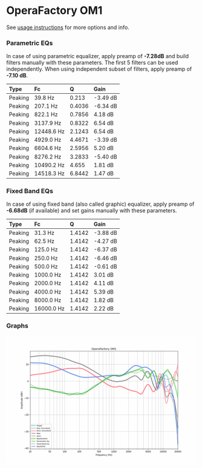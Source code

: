 # OperaFactory OM1
See [usage instructions](https://github.com/jaakkopasanen/AutoEq#usage) for more options and info.

### Parametric EQs
In case of using parametric equalizer, apply preamp of **-7.28dB** and build filters manually
with these parameters. The first 5 filters can be used independently.
When using independent subset of filters, apply preamp of **-7.10 dB**.

| Type    | Fc         |      Q | Gain     |
|:--------|:-----------|:-------|:---------|
| Peaking | 39.8 Hz    | 0.213  | -3.49 dB |
| Peaking | 207.1 Hz   | 0.4036 | -6.34 dB |
| Peaking | 822.1 Hz   | 0.7856 | 4.18 dB  |
| Peaking | 3137.9 Hz  | 0.8322 | 6.54 dB  |
| Peaking | 12448.6 Hz | 2.1243 | 6.54 dB  |
| Peaking | 4929.0 Hz  | 4.4671 | -3.39 dB |
| Peaking | 6604.6 Hz  | 2.5956 | 5.20 dB  |
| Peaking | 8276.2 Hz  | 3.2833 | -5.40 dB |
| Peaking | 10490.2 Hz | 4.655  | 1.81 dB  |
| Peaking | 14518.3 Hz | 6.8442 | 1.47 dB  |

### Fixed Band EQs
In case of using fixed band (also called graphic) equalizer, apply preamp of **-6.68dB**
(if available) and set gains manually with these parameters.

| Type    | Fc         |      Q | Gain     |
|:--------|:-----------|:-------|:---------|
| Peaking | 31.3 Hz    | 1.4142 | -3.88 dB |
| Peaking | 62.5 Hz    | 1.4142 | -4.27 dB |
| Peaking | 125.0 Hz   | 1.4142 | -6.37 dB |
| Peaking | 250.0 Hz   | 1.4142 | -6.46 dB |
| Peaking | 500.0 Hz   | 1.4142 | -0.61 dB |
| Peaking | 1000.0 Hz  | 1.4142 | 3.01 dB  |
| Peaking | 2000.0 Hz  | 1.4142 | 4.11 dB  |
| Peaking | 4000.0 Hz  | 1.4142 | 5.39 dB  |
| Peaking | 8000.0 Hz  | 1.4142 | 1.82 dB  |
| Peaking | 16000.0 Hz | 1.4142 | 2.22 dB  |

### Graphs
![](./OperaFactory%20OM1.png)